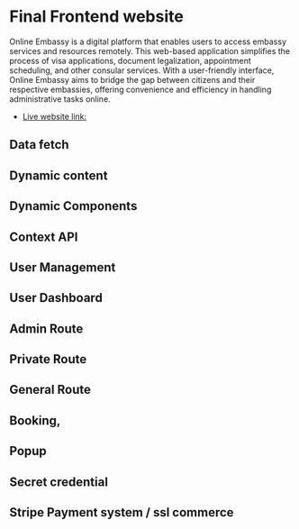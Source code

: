 # Final Frontend website

Online Embassy is a digital platform that enables users to access embassy services and resources remotely. This web-based application simplifies the process of visa applications, document legalization, appointment scheduling, and other consular services. With a user-friendly interface, Online Embassy aims to bridge the gap between citizens and their respective embassies, offering convenience and efficiency in handling administrative tasks online.

- [Live website link:](https://devzoneit.vercel.app)

## Data fetch

## Dynamic content

## Dynamic Components

## Context API

## User Management

## User Dashboard

## Admin Route

## Private Route

## General Route

## Booking,

## Popup

## Secret credential

## Stripe Payment system / ssl commerce
